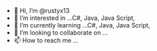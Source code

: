 - 👋 Hi, I’m @rustyx13
- 👀 I’m interested in ...C#, Java, Java Script,
- 🌱 I’m currently learning ...C#, Java, Java Script,
- 💞️ I’m looking to collaborate on ...
- 📫 How to reach me ...

<!---
rustyx13/rustyx13 is a ✨ special ✨ repository because its `README.md` (this file) appears on your GitHub profile.
You can click the Preview link to take a look at your changes.
--->
